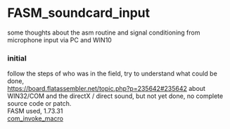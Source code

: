 # FASM_soundcard_input
some thoughts about the asm routine and signal conditioning from microphone input via PC and WIN10

### initial
follow the steps of who was in the field, try to understand what could be done,  
https://board.flatassembler.net/topic.php?p=235642#235642
about WIN32/COM and the directX / direct sound, but not yet done, no complete source code or patch.  
FASM used, 1.73.31  
[com_invoke_macro](com_invoke_macro)  

